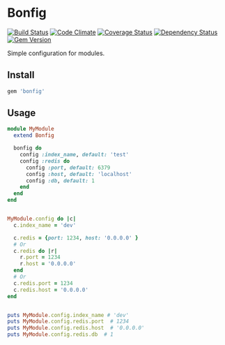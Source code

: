 # Bonfig
[![Build Status](https://travis-ci.org/GeorgeErickson/bonfig.png?branch=master)](https://travis-ci.org/GeorgeErickson/bonfig)
[![Code Climate](https://codeclimate.com/github/GeorgeErickson/bonfig.png)](https://codeclimate.com/github/GeorgeErickson/bonfig)
[![Coverage Status](https://coveralls.io/repos/GeorgeErickson/bonfig/badge.png?branch=master)](https://coveralls.io/r/GeorgeErickson/bonfig?branch=master)
[![Dependency Status](https://gemnasium.com/GeorgeErickson/bonfig.png)](https://gemnasium.com/GeorgeErickson/bonfig)
[![Gem Version](https://badge.fury.io/rb/bonfig.png)](http://badge.fury.io/rb/bonfig)

Simple configuration for modules.

## Install
```ruby
gem 'bonfig'
```

## Usage
```ruby
module MyModule
  extend Bonfig

  bonfig do
    config :index_name, default: 'test'
    config :redis do
      config :port, default: 6379
      config :host, default: 'localhost'
      config :db, default: 1
    end
  end
end


MyModule.config do |c|
  c.index_name = 'dev'

  c.redis = {port: 1234, host: '0.0.0.0' }
  # Or
  c.redis do |r|
    r.port = 1234
    r.host = '0.0.0.0'
  end
  # Or
  c.redis.port = 1234
  c.redis.host = '0.0.0.0'
end


puts MyModule.config.index_name # 'dev'
puts MyModule.config.redis.port  # 1234
puts MyModule.config.redis.host  # '0.0.0.0'
puts MyModule.config.redis.db  # 1
```
